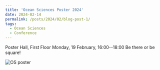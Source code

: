 ```yaml
---
title: 'Ocean Sciences Poster 2024'
date: 2024-02-14
permalink: /posts/2024/02/blog-post-1/
tags:
  - Ocean Sciences 
  - Conference
---
```


Poster Hall, First Floor
Monday, 19 February, 16:00--18:00
Be there or be square!

![OS poster](/images/RowanBrown_OS_poster_A0.png)